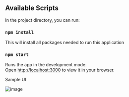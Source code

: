 ## Available Scripts

In the project directory, you can run:

### `npm install`

This will install all packages needed to run this application

### `npm start`

Runs the app in the development mode.\
Open [http://localhost:3000](http://localhost:3000) to view it in your browser.

Sample UI

![image](https://github.com/user-attachments/assets/49965667-af4b-4809-b408-39e73578c482)


